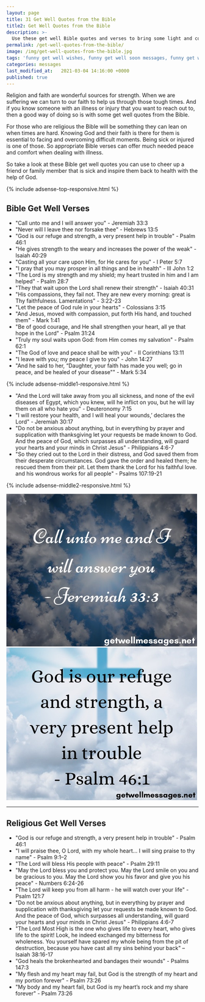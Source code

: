 ```yaml
---
layout: page
title: 31 Get Well Quotes from the Bible
title2: Get Well Quotes from the Bible
description: >-
  Use these get well Bible quotes and verses to bring some light and comfort to someone suffering from ill health
permalink: /get-well-quotes-from-the-bible/
image: /img/get-well-quotes-from-the-bible.jpg
tags: 'funny get well wishes, funny get well soon messages, funny get well messages'
categories: messages
last_modified_at:   2021-03-04 14:16:00 +0000
published: true
---
```


<p>
Religion and faith are wonderful sources for strength. When we are suffering we can turn to our faith to help us through those tough times. And if you know someone with an illness or injury that you want to reach out to, then a good way of doing so is with some get well quotes from the Bible.
</p>

<p>
For those who are religious the Bible will be something they can lean on when times are hard. Knowing God and their faith is there for them is essential to facing and overcoming difficult moments. Being sick or injured is one of those. So appropriate Bible verses can offer much needed peace and comfort when dealing with illness.
</p>

<p>
So take a look at these Bible get well quotes you can use to cheer up a friend or family member that is sick and inspire them back to health with the help of God. 
</p>

{% include adsense-top-responsive.html %}

<h2>Bible Get Well Verses</h2>

<ul>
<li>"Call unto me and I will answer you" - Jeremiah 33:3</li>
<li>"Never will I leave thee nor forsake thee" - Hebrews 13:5</li>
<li>"God is our refuge and strength, a very present help in trouble" - Psalm 46:1</li>
<li>"He gives strength to the weary and increases the power of the weak" - Isaiah 40:29</li>
<li>"Casting all your care upon Him, for He cares for you" - I Peter 5:7</li>
<li>"I pray that you may prosper in all things and be in health" - III John 1:2</li>
<li>"The Lord is my strength and my shield; my heart trusted in him and I am helped" - Psalm 28:7</li>
<li>"They that wait upon the Lord shall renew their strength" - Isaiah 40:31</li>
<li>"His compassions, they fail not. They are new every morning: great is Thy faithfulness. Lamentations" - 3:22-23</li>
<li>"Let the peace of God rule in your hearts" - Colossians 3:15</li>
<li>"And Jesus, moved with compassion, put forth His hand, and touched them" - Mark 1:41</li>
<li>"Be of good courage, and He shall strengthen your heart, all ye that hope in the Lord" - Psalm 31:24</li>
<li>"Truly my soul waits upon God: from Him comes my salvation" - Psalm 62:1</li>
<li>"The God of love and peace shall be with you" - II Corinthians 13:11</li>
<li>"I leave with you; my peace I give to you" - John 14:27</li>
<li>"And he said to her, “Daughter, your faith has made you well; go in peace, and be healed of your disease"" - Mark 5:34</li>
</ul>

{% include adsense-middle1-responsive.html %}
<ul>
<li>"And the Lord will take away from you all sickness, and none of the evil diseases of Egypt, which you knew, will he inflict on you, but he will lay them on all who hate you" - Deuteronomy 7:15</li>
<li>"I will restore your health, and I will heal your wounds,’ declares the Lord" - Jeremiah 30:17</li>
<li>"Do not be anxious about anything, but in everything by prayer and supplication with thanksgiving let your requests be made known to God. And the peace of God, which surpasses all understanding, will guard your hearts and your minds in Christ Jesus" - Philippians 4:6-7</li>
<li>"So they cried out to the Lord in their distress, and God saved them from their desperate circumstances. God gave the order and healed them; he rescued them from their pit. Let them thank the Lord for his faithful love. and his wondrous works for all people" - Psalms 107:19-21</li>
</ul>

{% include adsense-middle2-responsive.html %}

<div class="row">
<div class="column">
<img src="/img/bible-get-well-quote.jpg" class="center-image" alt="Jeremiah bible verse for feeling better" />
</div>
<div class="column">
<img src="/img/bible-get-well-verse.jpg" class="center-image" alt="psalms bible get well quote " />
</div>
</div>
<hr>

<h2>Religious Get Well Verses</h2>

<ul>
<li>"God is our refuge and strength, a very present help in trouble" - Psalm 46:1</li>
<li>"I will praise thee, O Lord, with my whole heart... I will sing praise to thy name" - Psalm 9:1–2</li>
<li>"The Lord will bless His people with peace" - Psalm 29:11</li>
<li>"May the Lord bless you and protect you. May the Lord smile on you and be gracious to you. May the Lord show you his favor and give you his peace" - Numbers 6:24-26</li>
<li>"The Lord will keep you from all harm - he will watch over your life" - Psalm 121:7 </li>
<li>"Do not be anxious about anything, but in everything by prayer and supplication with thanksgiving let your requests be made known to God. And the peace of God, which surpasses all understanding, will guard your hearts and your minds in Christ Jesus" - Philippians 4:6-7</li>
<li>"The Lord Most High is the one who gives life to every heart, who gives life to the spirit! Look, he indeed exchanged my bitterness for wholeness. You yourself have spared my whole being from the pit of destruction, because you have cast all my sins behind your back" – Isaiah 38:16-17</li>
<li>"God heals the brokenhearted and bandages their wounds" - Psalms 147:3</li>
<li>"My flesh and my heart may fail, but God is the strength of my heart and my portion forever" - Psalm 73:26</li>
<li>"My body and my heart fail, but God is my heart’s rock and my share forever" - Psalm 73:26</li>
</ul>
